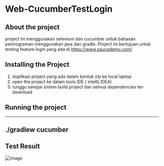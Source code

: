 # Web-CucumberTestLogin

## About the project
project ini menggunakan selenium dan cucumber untuk bahasan pemrograman menggunakan java dan gradle. Project ini bertujuan untuk testing feature login yang ada di https://www.saucedemo.com/

## Installing the Project
1. duplikasi project yang ada dalam bentuk zip ke local laptop
2. open the project ke dalam tools IDE ( intellij IDEA)
3. tunggu sampai sistem build project dan semua dependencies ter-download

## Running the project
---
./gradlew cucumber
---

## Test Result
![image](https://github.com/RiachTWP/CucumberTest/assets/139956318/4229a197-afe9-484f-8807-89cce628288c)

